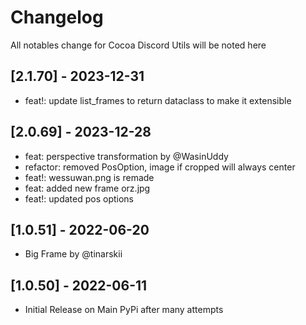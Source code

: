 # Changelog

All notables change for Cocoa Discord Utils will be noted here

## [2.1.70] - 2023-12-31

- feat!: update list_frames to return dataclass to make it extensible

## [2.0.69] - 2023-12-28

- feat: perspective transformation by @WasinUddy
- refactor: removed PosOption, image if cropped will always center
- feat!: wessuwan.png is remade
- feat: added new frame orz.jpg
- feat!: updated pos options

## [1.0.51] - 2022-06-20

- Big Frame by @tinarskii

## [1.0.50] - 2022-06-11

- Initial Release on Main PyPi after many attempts
